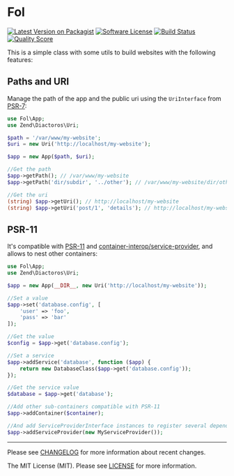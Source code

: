 # Fol

[![Latest Version on Packagist][ico-version]][link-packagist]
[![Software License][ico-license]](LICENSE)
[![Build Status][ico-travis]][link-travis]
[![Quality Score][ico-scrutinizer]][link-scrutinizer]

This is a simple class with some utils to build websites with the following features:

## Paths and URI

Manage the path of the app and the public uri using the `UriInterface` from [PSR-7](http://www.php-fig.org/psr/psr-7/):

```php
use Fol\App;
use Zend\Diactoros\Uri;

$path = '/var/www/my-website';
$uri = new Uri('http://localhost/my-website');

$app = new App($path, $uri);

//Get the path
$app->getPath(); // /var/www/my-website
$app->getPath('dir/subdir', '../other'); // /var/www/my-website/dir/other

//Get the uri
(string) $app->getUri(); // http://localhost/my-website
(string) $app->getUri('post/1', 'details'); // http://localhost/my-website/post/1/details
```

## PSR-11

It's compatible with [PSR-11](https://github.com/php-fig/container) and [container-interop/service-provider](https://github.com/container-interop/service-provider), and allows to nest other containers:

```php
use Fol\App;
use Zend\Diactoros\Uri;

$app = new App(__DIR__, new Uri('http://localhost/my-website'));

//Set a value
$app->set('database.config', [
    'user' => 'foo',
    'pass' => 'bar'
]);

//Get the value
$config = $app->get('database.config');

//Set a service
$app->addService('database', function ($app) {
    return new DatabaseClass($app->get('database.config'));
});

//Get the service value
$database = $app->get('database');

//Add other sub-containers compatible with PSR-11
$app->addContainer($container);

//And add ServiceProviderInterface instances to register several dependencies
$app->addServiceProvider(new MyServiceProvider());
```

---

Please see [CHANGELOG](CHANGELOG.md) for more information about recent changes.

The MIT License (MIT). Please see [LICENSE](LICENSE) for more information.

[ico-version]: https://img.shields.io/packagist/v/oscarotero/fol.svg?style=flat-square
[ico-license]: https://img.shields.io/badge/license-MIT-brightgreen.svg?style=flat-square
[ico-travis]: https://img.shields.io/travis/oscarotero/fol/master.svg?style=flat-square
[ico-scrutinizer]: https://img.shields.io/scrutinizer/g/oscarotero/fol.svg?style=flat-square

[link-packagist]: https://packagist.org/packages/oscarotero/fol
[link-travis]: https://travis-ci.org/oscarotero/fol
[link-scrutinizer]: https://scrutinizer-ci.com/g/oscarotero/fol

